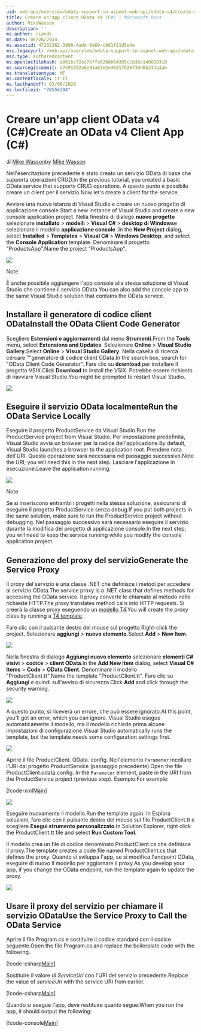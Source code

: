 ```yaml
---
uid: web-api/overview/odata-support-in-aspnet-web-api/odata-v4/create-an-odata-v4-client-app
title: Creare un'app client OData V4 (C#) | Microsoft Docs
author: MikeWasson
description: ''
ms.author: riande
ms.date: 06/26/2014
ms.assetid: 47202362-3808-4add-9a69-c9d1f91d5e4e
msc.legacyurl: /web-api/overview/odata-support-in-aspnet-web-api/odata-v4/create-an-odata-v4-client-app
msc.type: authoredcontent
ms.openlocfilehash: a0016cf2cc7bffe6268664395ccb38e140090310
ms.sourcegitcommit: e7e91932a6e91a63e2e46417626f39d6b244a3ab
ms.translationtype: MT
ms.contentlocale: it-IT
ms.lasthandoff: 03/06/2020
ms.locfileid: "78556294"
---
```

# <a name="create-an-odata-v4-client-app-c"></a><span data-ttu-id="68335-102">Creare un'app client OData v4 (C#)</span><span class="sxs-lookup"><span data-stu-id="68335-102">Create an OData v4 Client App (C#)</span></span>

<span data-ttu-id="68335-103">di [Mike Wasson](https://github.com/MikeWasson)</span><span class="sxs-lookup"><span data-stu-id="68335-103">by [Mike Wasson](https://github.com/MikeWasson)</span></span>

<span data-ttu-id="68335-104">Nell'esercitazione precedente è stato creato un servizio OData di base che supporta operazioni CRUD.</span><span class="sxs-lookup"><span data-stu-id="68335-104">In the previous tutorial, you created a basic OData service that supports CRUD operations.</span></span> <span data-ttu-id="68335-105">A questo punto è possibile creare un client per il servizio.</span><span class="sxs-lookup"><span data-stu-id="68335-105">Now let's create a client for the service.</span></span>

<span data-ttu-id="68335-106">Avviare una nuova istanza di Visual Studio e creare un nuovo progetto di applicazione console.</span><span class="sxs-lookup"><span data-stu-id="68335-106">Start a new instance of Visual Studio and create a new console application project.</span></span> <span data-ttu-id="68335-107">Nella finestra di dialogo **nuovo progetto** selezionare **installato** &gt; **modelli** &gt; **Visual C#**  &gt; **desktop di Windows**e selezionare il modello **applicazione console** .</span><span class="sxs-lookup"><span data-stu-id="68335-107">In the **New Project** dialog, select **Installed** &gt; **Templates** &gt; **Visual C#** &gt; **Windows Desktop**, and select the **Console Application** template.</span></span> <span data-ttu-id="68335-108">Denominare il progetto &quot;ProductsApp&quot;.</span><span class="sxs-lookup"><span data-stu-id="68335-108">Name the project &quot;ProductsApp&quot;.</span></span>

![](create-an-odata-v4-client-app/_static/image1.png)

> [!NOTE]
> <span data-ttu-id="68335-109">È anche possibile aggiungere l'app console alla stessa soluzione di Visual Studio che contiene il servizio OData.</span><span class="sxs-lookup"><span data-stu-id="68335-109">You can also add the console app to the same Visual Studio solution that contains the OData service.</span></span>

## <a name="install-the-odata-client-code-generator"></a><span data-ttu-id="68335-110">Installare il generatore di codice client OData</span><span class="sxs-lookup"><span data-stu-id="68335-110">Install the OData Client Code Generator</span></span>

<span data-ttu-id="68335-111">Scegliere **Estensioni e aggiornamenti** dal menu **Strumenti**.</span><span class="sxs-lookup"><span data-stu-id="68335-111">From the **Tools** menu, select **Extensions and Updates**.</span></span> <span data-ttu-id="68335-112">Selezionare **Online** &gt; **Visual Studio Gallery**.</span><span class="sxs-lookup"><span data-stu-id="68335-112">Select **Online** &gt; **Visual Studio Gallery**.</span></span> <span data-ttu-id="68335-113">Nella casella di ricerca cercare &quot;&quot;generatore di codice client OData.</span><span class="sxs-lookup"><span data-stu-id="68335-113">In the search box, search for &quot;OData Client Code Generator&quot;.</span></span> <span data-ttu-id="68335-114">Fare clic su **download** per installare il progetto VSIX.</span><span class="sxs-lookup"><span data-stu-id="68335-114">Click **Download** to install the VSIX.</span></span> <span data-ttu-id="68335-115">Potrebbe essere richiesto di riavviare Visual Studio.</span><span class="sxs-lookup"><span data-stu-id="68335-115">You might be prompted to restart Visual Studio.</span></span>

[![](create-an-odata-v4-client-app/_static/image3.png)](create-an-odata-v4-client-app/_static/image2.png)

## <a name="run-the-odata-service-locally"></a><span data-ttu-id="68335-116">Eseguire il servizio OData localmente</span><span class="sxs-lookup"><span data-stu-id="68335-116">Run the OData Service Locally</span></span>

<span data-ttu-id="68335-117">Eseguire il progetto ProductService da Visual Studio.</span><span class="sxs-lookup"><span data-stu-id="68335-117">Run the ProductService project from Visual Studio.</span></span> <span data-ttu-id="68335-118">Per impostazione predefinita, Visual Studio avvia un browser per la radice dell'applicazione.</span><span class="sxs-lookup"><span data-stu-id="68335-118">By default, Visual Studio launches a browser to the application root.</span></span> <span data-ttu-id="68335-119">Prendere nota dell'URI. Questa operazione sarà necessaria nel passaggio successivo.</span><span class="sxs-lookup"><span data-stu-id="68335-119">Note the URI; you will need this in the next step.</span></span> <span data-ttu-id="68335-120">Lasciare l'applicazione in esecuzione.</span><span class="sxs-lookup"><span data-stu-id="68335-120">Leave the application running.</span></span>

![](create-an-odata-v4-client-app/_static/image4.png)

> [!NOTE]
> <span data-ttu-id="68335-121">Se si inseriscono entrambi i progetti nella stessa soluzione, assicurarsi di eseguire il progetto ProductService senza debug.</span><span class="sxs-lookup"><span data-stu-id="68335-121">If you put both projects in the same solution, make sure to run the ProductService project without debugging.</span></span> <span data-ttu-id="68335-122">Nel passaggio successivo sarà necessario eseguire il servizio durante la modifica del progetto di applicazione console.</span><span class="sxs-lookup"><span data-stu-id="68335-122">In the next step, you will need to keep the service running while you modify the console application project.</span></span>

## <a name="generate-the-service-proxy"></a><span data-ttu-id="68335-123">Generazione del proxy del servizio</span><span class="sxs-lookup"><span data-stu-id="68335-123">Generate the Service Proxy</span></span>

<span data-ttu-id="68335-124">Il proxy del servizio è una classe .NET che definisce i metodi per accedere al servizio OData.</span><span class="sxs-lookup"><span data-stu-id="68335-124">The service proxy is a .NET class that defines methods for accessing the OData service.</span></span> <span data-ttu-id="68335-125">Il proxy converte le chiamate al metodo nelle richieste HTTP.</span><span class="sxs-lookup"><span data-stu-id="68335-125">The proxy translates method calls into HTTP requests.</span></span> <span data-ttu-id="68335-126">Si creerà la classe proxy eseguendo un [modello T4](https://msdn.microsoft.com/library/bb126445.aspx).</span><span class="sxs-lookup"><span data-stu-id="68335-126">You will create the proxy class by running a [T4 template](https://msdn.microsoft.com/library/bb126445.aspx).</span></span>

<span data-ttu-id="68335-127">Fare clic con il pulsante destro del mouse sul progetto.</span><span class="sxs-lookup"><span data-stu-id="68335-127">Right-click the project.</span></span> <span data-ttu-id="68335-128">Selezionare **aggiungi** &gt; **nuovo elemento**.</span><span class="sxs-lookup"><span data-stu-id="68335-128">Select **Add** &gt; **New Item**.</span></span>

![](create-an-odata-v4-client-app/_static/image5.png)

<span data-ttu-id="68335-129">Nella finestra di dialogo **Aggiungi nuovo elemento** selezionare **elementi C# visivi** &gt; **codice** &gt; **client OData**.</span><span class="sxs-lookup"><span data-stu-id="68335-129">In the **Add New Item** dialog, select **Visual C# Items** &gt; **Code** &gt; **OData Client**.</span></span> <span data-ttu-id="68335-130">Denominare il modello &quot;ProductClient.tt&quot;.</span><span class="sxs-lookup"><span data-stu-id="68335-130">Name the template &quot;ProductClient.tt&quot;.</span></span> <span data-ttu-id="68335-131">Fare clic su **Aggiungi** e quindi sull'avviso di sicurezza.</span><span class="sxs-lookup"><span data-stu-id="68335-131">Click **Add** and click through the security warning.</span></span>

[![](create-an-odata-v4-client-app/_static/image7.png)](create-an-odata-v4-client-app/_static/image6.png)

<span data-ttu-id="68335-132">A questo punto, si riceverà un errore, che può essere ignorato.</span><span class="sxs-lookup"><span data-stu-id="68335-132">At this point, you'll get an error, which you can ignore.</span></span> <span data-ttu-id="68335-133">Visual Studio esegue automaticamente il modello, ma il modello richiede prima alcune impostazioni di configurazione.</span><span class="sxs-lookup"><span data-stu-id="68335-133">Visual Studio automatically runs the template, but the template needs some configuration settings first.</span></span>

[![](create-an-odata-v4-client-app/_static/image9.png)](create-an-odata-v4-client-app/_static/image8.png)

<span data-ttu-id="68335-134">Aprire il file ProductClient. OData. config. Nell'elemento `Parameter` incollare l'URI dal progetto ProductService (passaggio precedente).</span><span class="sxs-lookup"><span data-stu-id="68335-134">Open the file ProductClient.odata.config. In the `Parameter` element, paste in the URI from the ProductService project (previous step).</span></span> <span data-ttu-id="68335-135">Esempio:</span><span class="sxs-lookup"><span data-stu-id="68335-135">For example:</span></span>

[!code-xml[Main](create-an-odata-v4-client-app/samples/sample1.xml)]

[![](create-an-odata-v4-client-app/_static/image11.png)](create-an-odata-v4-client-app/_static/image10.png)

<span data-ttu-id="68335-136">Eseguire nuovamente il modello.</span><span class="sxs-lookup"><span data-stu-id="68335-136">Run the template again.</span></span> <span data-ttu-id="68335-137">In Esplora soluzioni, fare clic con il pulsante destro del mouse sul file ProductClient.tt e scegliere **Esegui strumento personalizzato**.</span><span class="sxs-lookup"><span data-stu-id="68335-137">In Solution Explorer, right click the ProductClient.tt file and select **Run Custom Tool**.</span></span>

<span data-ttu-id="68335-138">Il modello crea un file di codice denominato ProductClient.cs che definisce il proxy.</span><span class="sxs-lookup"><span data-stu-id="68335-138">The template creates a code file named ProductClient.cs that defines the proxy.</span></span> <span data-ttu-id="68335-139">Quando si sviluppa l'app, se si modifica l'endpoint OData, eseguire di nuovo il modello per aggiornare il proxy.</span><span class="sxs-lookup"><span data-stu-id="68335-139">As you develop your app, if you change the OData endpoint, run the template again to update the proxy.</span></span>

![](create-an-odata-v4-client-app/_static/image12.png)

## <a name="use-the-service-proxy-to-call-the-odata-service"></a><span data-ttu-id="68335-140">Usare il proxy del servizio per chiamare il servizio OData</span><span class="sxs-lookup"><span data-stu-id="68335-140">Use the Service Proxy to Call the OData Service</span></span>

<span data-ttu-id="68335-141">Aprire il file Program.cs e sostituire il codice standard con il codice seguente.</span><span class="sxs-lookup"><span data-stu-id="68335-141">Open the file Program.cs and replace the boilerplate code with the following.</span></span>

[!code-csharp[Main](create-an-odata-v4-client-app/samples/sample2.cs)]

<span data-ttu-id="68335-142">Sostituire il valore di *ServiceUri* con l'URI del servizio precedente.</span><span class="sxs-lookup"><span data-stu-id="68335-142">Replace the value of *serviceUri* with the service URI from earlier.</span></span>

[!code-csharp[Main](create-an-odata-v4-client-app/samples/sample3.cs)]

<span data-ttu-id="68335-143">Quando si esegue l'app, deve restituire quanto segue:</span><span class="sxs-lookup"><span data-stu-id="68335-143">When you run the app, it should output the following:</span></span>

[!code-console[Main](create-an-odata-v4-client-app/samples/sample4.cmd)]
